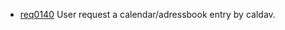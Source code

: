  * [req0140](https://github.com/DomainDrivenArchitecture/ddaRequirement/blob/master/en/requirements/req0140.md) User request a calendar/adressbook entry by caldav.